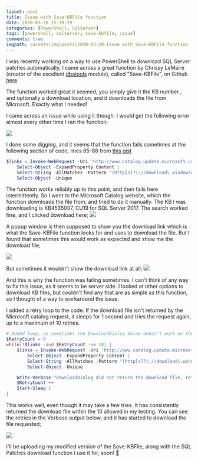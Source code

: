 ```yaml
---
layout: post
title: Issue with Save-KBFile function
date: 2020-03-20 15:19:29
categories: [PowerShell, SqlServer]
tags: [powershell, sqlserver, save-kbfile, issue]
comments: true
imgpath: \assets\img\posts\2020-03-20-Issue_with_Save-KBFile_function
---
```


I was recently working on a way to use PowerShell to download SQL Server patches automatically. I came across a great function by Chrissy LeMaire (creator of the excellent <a href="https://dbatools.io/">dbatools</a> module), called "Save-KBFile", on Github <a href="https://gist.github.com/potatoqualitee/b5ed9d584c79f4b662ec38bd63e70a2d">here</a>.

The function worked great it seemed, you simply give it the KB number , and optionally a download location, and it downloads the file from Microsoft. Exactly what I needed!

I came across an issue while using it though. I would get the following error almost every other time I ran the function;

<img src="{{ page.imgpath }}\ErrorMessage.png">

I done some digging, and it seems that the function fails sometimes at the following section of code, lines 85-88 from 
<a target="_blank" href="https://gist.github.com/potatoqualitee/b5ed9d584c79f4b662ec38bd63e70a2d">this gist</a>

```powershell
$links = Invoke-WebRequest -Uri 'http://www.catalog.update.microsoft.com/DownloadDialog.aspx' -Method Post -Body $body |
    Select-Object -ExpandProperty Content |
    Select-String -AllMatches -Pattern "(http[s]?\://download\.windowsupdate\.com\/[^\'\""]*)" |
    Select-Object -Unique
```

The function works reliably up to this point, and then fails here intermittently. So I went to the Microsoft Catalog website, which the function downloads the file from, and tried to do it manually. The KB I was downloading is KB4535007, CU19 for SQL Server 2017. The search worked fine, and I clicked download here;
<img src="{{ page.imgpath }}\SearchKb.png">

A popup window is then supposed to show you the download link which is what the Save-KBFile function looks for and uses to download the file. But I found that sometimes this would work as expected and show me the download file;

<img src="{{ page.imgpath }}\ExpectedResult.png">

But sometimes it wouldn't show the download link at all;
<img src="{{ page.imgpath }}\ErrorResult.png">

And this is why the function was failing sometimes. I can't think of any way to fix this issue, as it seems to be server side. I looked at other options to download KB files, but couldn't find any that are as simple as this function, so I thought of a way to workaround the issue. 

I added a retry loop to the code. If the download file isn't returned by the Microsoft catalog request, it sleeps for 1 second and tries the request again, up to a maximum of 10 retries. 

```powershell
# Added loop, as sometimes the DownloadDialog below doesn't work on the Microsoft website itself, so we retry up to 10 times.
$RetryCount = 0
while(!$links -and $RetryCount -ne 10) {
    $links = Invoke-WebRequest -Uri 'http://www.catalog.update.microsoft.com/DownloadDialog.aspx' -Method Post -Body $body |
        Select-Object -ExpandProperty Content |
        Select-String -AllMatches -Pattern "(http[s]?\://download\.windowsupdate\.com\/[^\'\""]*)" |
        Select-Object -Unique

    Write-Verbose "DownloadDialog did not return the download file, retrying."
    $RetryCount ++
    Start-Sleep 1
}
```

This works well, even though it may take a few tries. It has consistently returned the download file within the 10 allowed in my testing. You can see the retries in the Verbose output below, and it has started to download the file requested;

<img src="{{ page.imgpath }}\RetryDownload.png">


I'll be uploading my modified version of the Save-KBFile, along with the SQL Patches download function I use it for, soon! :slightly_smiling_face:


